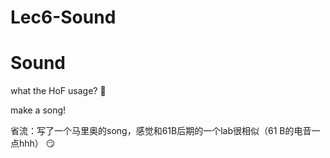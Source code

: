 # Lec6-Sound

# Sound

what  the HoF usage? :thinking:

make a song!

省流：写了一个马里奥的song，感觉和61B后期的一个lab很相似（61
B的电音一点hhh） :smirk:


